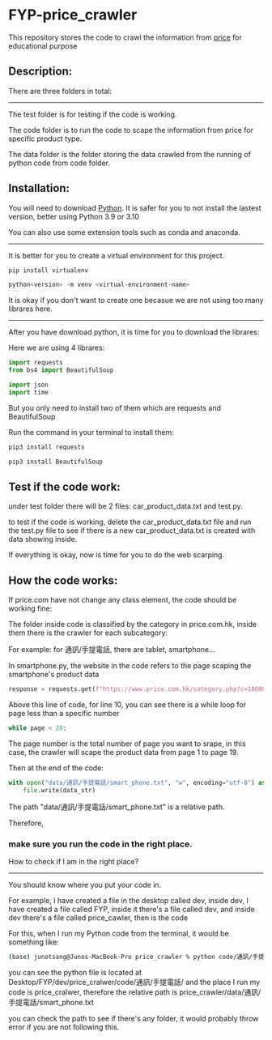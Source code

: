 # FYP-price_crawler
This repository stores the code to crawl the information from [price](https://www.price.com.hk/) for educational purpose

## Description:

There are three folders in total:<hr>

The test folder is for testing if the code is working.

The code folder is to run the code to scape the information from price for specific product type.

The data folder is the folder storing the data crawled from the running of python code from code folder.

## Installation:

You will need to download [Python](https://www.python.org/downloads/).
It is safer for you to not install the lastest version, better using Python 3.9 or 3.10

You can also use some extension tools such as conda and anaconda.

<hr>

It is better for you to create a virtual environment for this project.

```bash
pip install virtualenv

python<version> -m venv <virtual-environment-name>
```

It is okay if you don't want to create one becasue we are not using too many librares here.

<hr>

After you have download python, it is time for you to download the librares:

Here we are using 4 librares:

```python
import requests
from bs4 import BeautifulSoup

import json
import time
```

But you only need to install two of them which are requests and BeautifulSoup

Run the command in your terminal to install them:

```bash
pip3 install requests
```

```bash
pip3 install BeautifulSoup
```

## Test if the code work:

under test folder there will be 2 files: car_product_data.txt and test.py.

to test if the code is working, delete the car_product_data.txt file and run the test.py file to see if there is a new car_product_data.txt is created with data showing inside.

If everything is okay, now is time for you to do the web scarping.

## How the code works:

If price.com have not change any class element, the code should be working fine:

The folder inside code is classified by the category in price.com.hk, inside them there is the crawler for each subcategory:

For example: for 通訊/手提電話, there are tablet, smartphone...

In smartphone.py, the website in the code refers to the page scaping the smartphone's product data

```python
response = requests.get(f"https://www.price.com.hk/category.php?c=100005&gp=10&page={page}")
```

Above this line of code, for line 10, you can see there is a while loop for page less than a specific number

```python
while page < 20:
```

The page number is the total number of page you want to srape, in this case, the crawler will scape the product data from page 1 to page 19.

Then at the end of the code:

```python
with open("data/通訊/手提電話/smart_phone.txt", "w", encoding="utf-8") as file:
    file.write(data_str)
```

The path "data/通訊/手提電話/smart_phone.txt" is a relative path.

Therefore, <h3><b>make sure you run the code in the right place. </b></h3>

How to check if I am in the right place? <hr>

You should know where you put your code in.

For example, I have created a file in the desktop called dev, inside dev, I have created a file called FYP, inside it there's a file called dev, and inside dev there's a file called price_cawler, then is the code

For this, when I run my Python code from the terminal, it would be something like:

```bash
(base) junotsang@Junos-MacBook-Pro price_crawler % python code/通訊/手提電話/smart_phone.py
```

you can see the python file is located at Desktop/FYP/dev/price_cralwer/code/通訊/手提電話/
and the place I run my code is price_cralwer, therefore the relative path is price_crawler/data/通訊/手提電話/smart_phone.txt

you can check the path to see if there's any folder, it would probably throw error if you are not following this.
